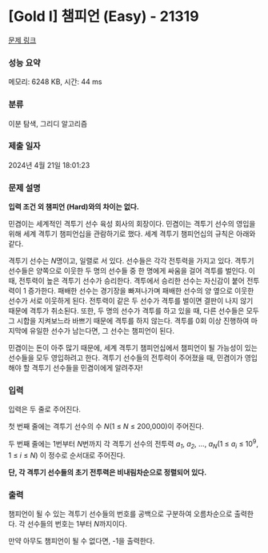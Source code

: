 # [Gold I] 챔피언 (Easy) - 21319 

[문제 링크](https://www.acmicpc.net/problem/21319) 

### 성능 요약

메모리: 6248 KB, 시간: 44 ms

### 분류

이분 탐색, 그리디 알고리즘

### 제출 일자

2024년 4월 21일 18:01:23

### 문제 설명

<p><strong>입력 조건 외 챔피언 (Hard)와의 차이는 없다.</strong></p>

<p>민겸이는 세계적인 격투기 선수 육성 회사의 회장이다. 민겸이는 격투기 선수의 영입을 위해 세계 격투기 챔피언십을 관람하기로 했다. 세계 격투기 챔피언십의 규칙은 아래와 같다.</p>

<p>격투기 선수는 <em>N</em>명이고, 일렬로 서 있다. 선수들은 각각 전투력을 가지고 있다. 격투기 선수들은 양쪽으로 이웃한 두 명의 선수들 중 한 명에게 싸움을 걸어 격투를 벌인다. 이 때, 전투력이 높은 격투기 선수가 승리한다. 격투에서 승리한 선수는 자신감이 붙어 전투력이 1 증가한다. 패배한 선수는 경기장을 빠져나가며 패배한 선수의 양 옆으로 이웃한 선수가 서로 이웃하게 된다. 전투력이 같은 두 선수가 격투를 벌이면 결판이 나지 않기 때문에 격투가 취소된다. 또한, 두 명의 선수가 격투를 하고 있을 때, 다른 선수들은 모두 그 시합을 지켜보느라 바쁘기 때문에 격투를 하지 않는다. 격투를 0회 이상 진행하여 마지막에 유일한 선수가 남는다면, 그 선수는 챔피언이 된다.</p>

<p>민겸이는 돈이 아주 많기 때문에, 세계 격투기 챔피언십에서 챔피언이 될 가능성이 있는 선수들을 모두 영입하려고 한다. 격투기 선수들의 전투력이 주어졌을 때, 민겸이가 영입해야 할 격투기 선수들을 민겸이에게 알려주자!</p>

### 입력 

 <p>입력은 두 줄로 주어진다.</p>

<p>첫 번째 줄에는 격투기 선수의 수 <em>N</em>(1 ≤ <em>N</em> ≤ 200,000)이 주어진다.</p>

<p>두 번째 줄에는 1번부터 <em>N</em>번까지 각 격투기 선수의 전투력 <em>a<sub>1</sub></em>, <em>a<sub>2</sub></em>, …, <em>a<sub>N</sub></em>(1 ≤ <em>a<sub>i</sub></em> ≤ 10<sup>9</sup>, 1 ≤ <em>i</em> ≤ <em>N</em>) 이 정수로 순서대로 주어진다.</p>

<p><strong>단, 각 격투기 선수들의 초기 전투력은 비내림차순으로 정렬되어 있다.</strong></p>

### 출력 

 <p>챔피언이 될 수 있는 격투기 선수들의 번호를 공백으로 구분하여 오름차순으로 출력한다. 각 선수들의 번호는 1부터 <em>N</em>까지이다.</p>

<p>만약 아무도 챔피언이 될 수 없다면, -1을 출력한다.</p>

